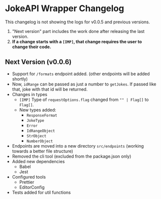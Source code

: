 # JokeAPI Wrapper Changelog

This changelog is not showing the logs for v0.0.5 and previous versions.

1. "Next version" part includes the work done after releasing the last version.
2. **If a change starts with a `[IMP]`, that change requires the user to change their code.**

## Next Version (v0.0.6)

- Support for `/formats` endpoint added. (other endpoints will be added shortly)
- Now, `idRange` can be passed as just a number to `getJokes`. If passed like that, joke with that id will be returned.
- Changes in types
  - `[IMP]` Type of `requestOptions.flag` changed from `"" | Flag[]` to `Flag[]`.
  - New types added:
    - `ResponseFormat`
    - `JokeType`
    - `Error`
    - `IdRangeObject`
    - `StrObject`
    - `NumberObject`
- Endpoints are moved into a new directory `src/endpoints` (working towards a better file structure)
- Removed the cli tool (excluded from the package.json only)
- Added new dependencies
  - Babel
  - Jest
- Configured tools
  - Prettier
  - EditorConfig
- Tests added for util functions

